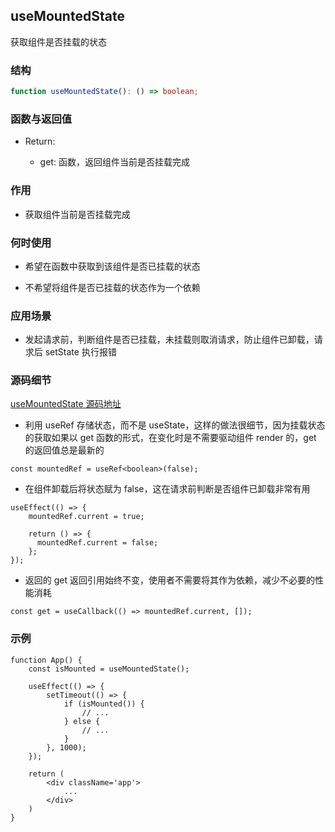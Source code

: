 ## useMountedState

获取组件是否挂载的状态

### 结构

```ts
function useMountedState(): () => boolean;
```

### 函数与返回值

- Return:

    - get: 函数，返回组件当前是否挂载完成

### 作用

- 获取组件当前是否挂载完成

### 何时使用

- 希望在函数中获取到该组件是否已挂载的状态

- 不希望将组件是否已挂载的状态作为一个依赖

### 应用场景

- 发起请求前，判断组件是否已挂载，未挂载则取消请求，防止组件已卸载，请求后 setState 执行报错

### 源码细节

[useMountedState 源码地址](https://github.com/streamich/react-use/blob/master/src/useMountedState.ts)

- 利用 useRef 存储状态，而不是 useState，这样的做法很细节，因为挂载状态的获取如果以 get 函数的形式，在变化时是不需要驱动组件 render 的，get 的返回值总是最新的

```tsx
const mountedRef = useRef<boolean>(false);
```

- 在组件卸载后将状态赋为 false，这在请求前判断是否组件已卸载非常有用

```tsx
useEffect(() => {
    mountedRef.current = true;

    return () => {
      mountedRef.current = false;
    };
});
```

- 返回的 get 返回引用始终不变，使用者不需要将其作为依赖，减少不必要的性能消耗

```tsx
const get = useCallback(() => mountedRef.current, []);
```

### 示例

```tsx
function App() {
    const isMounted = useMountedState();

    useEffect(() => {
        setTimeout(() => {
            if (isMounted()) {
                // ...
            } else {
                // ...
            }
        }, 1000);
    });

    return (
        <div className='app'>
            ...
        </div>
    )
}
```
